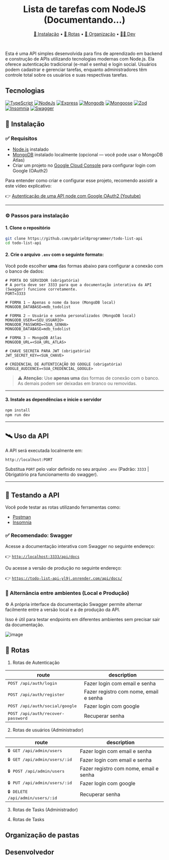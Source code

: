 
<h1 align="center">Lista de tarefas com NodeJS (Documentando...)</h1>

<p align="center">
  <a href="#instalação">🚀 Instalação</a> •
  <a href="#rotas">📡 Rotas</a> •
  <a href="#organização-de-pastas">📁 Organização</a> •
  <a href="#desenvolvedor">👨‍💻 Dev</a>
</p>

<br/>

<p>
  Esta é uma API simples desenvolvida para fins de aprendizado em backend e construção de APIs utilizando tecnologias modernas com Node.js.
  Ela oferece autenticação tradicional (e-mail e senha) e login social. Usuários podem cadastrar e gerenciar tarefas, enquanto administradores têm controle total sobre os usuários e suas respectivas tarefas.
</p>

<h2>Tecnologias</h2>

[![TypeScript](https://img.shields.io/badge/TypeScript-4323d5.svg?style=for-the-badge&logo=TypeScript&logoColor=white)]()
[![NodeJs](https://img.shields.io/badge/Node.js-4323d5.svg?style=for-the-badge&logo=nodedotjs&logoColor=white)]()
[![Express](https://img.shields.io/badge/Express-4323d5.svg?style=for-the-badge&logo=Express&logoColor=white)]()
[![Mongodb](https://img.shields.io/badge/MongoDB-4323d5.svg?style=for-the-badge&logo=MongoDB&logoColor=white)]()
[![Mongoose](https://img.shields.io/badge/Mongoose-4323d5.svg?style=for-the-badge&logo=Mongoose&logoColor=white)]()
[![Zod](https://img.shields.io/badge/Zod-4323d5.svg?style=for-the-badge&logo=Zod&logoColor=white)]()
[![Insomnia](https://img.shields.io/badge/Insomnia-4323d5.svg?style=for-the-badge&logo=Insomnia&logoColor=white)]()
[![Swagger](https://img.shields.io/badge/Swagger-4323d5.svg?style=for-the-badge&logo=Swagger&logoColor=white)]()

<h2 id="instalação">🚀 Instalação</h2>

### ✅ Requisitos

- [Node.js](https://nodejs.org/pt) instalado
- [MongoDB](https://www.mongodb.com/) instalado localmente (opcional — você pode usar o MongoDB Atlas)
- Criar um projeto no [Google Cloud Console](https://cloud.google.com/cloud-console?hl=pt_br) para configurar login com Google (OAuth2)

Para entender como criar e configurar esse projeto, recomendo assistir a este vídeo explicativo:

👉 [Autenticação de uma API node com Google OAuth2 (Youtube)](https://www.youtube.com/watch?v=oAT3blrnm1E)

---

### ⚙️ Passos para instalação

#### 1. Clone o repositório

```bash
git clone https://github.com/gabriel8programmer/todo-list-api
cd todo-list-api
```

#### 2. Crie o arquivo `.env` com o seguinte formato:

Você pode escolher **uma** das formas abaixo para configurar a conexão com o banco de dados:

```env
# PORTA DO SERVIDOR (obrigatória)
# A porta deve ser 3333 para que a documentação interativa da API (Swagger) funcione corretamente.
PORT=3333

# FORMA 1 — Apenas o nome da base (MongoDB local)
MONGODB_DATABASE=mdb_todolist

# FORMA 2 — Usuário e senha personalizados (MongoDB local)
MONGODB_USER=<SEU_USUARIO>
MONGODB_PASSWORD=<SUA_SENHA>
MONGODB_DATABASE=mdb_todolist

# FORMA 3 — MongoDB Atlas
MONGODB_URL=<SUA_URL_ATLAS>

# CHAVE SECRETA PARA JWT (obrigatória)
JWT_SECRET_KEY=<SUA_CHAVE>

# CREDENCIAL DE AUTENTICAÇÃO DO GOOGLE (obrigatória)
GOOGLE_AUDIENCE=<SUA_CREDENCIAL_GOOGLE>
```

> ⚠️ **Atenção:** Use **apenas uma** das formas de conexão com o banco. As demais podem ser deixadas em branco ou removidas.

---

#### 3. Instale as dependências e inicie o servidor

```bash
npm install
npm run dev
```

---

## 🛰️ Uso da API

A API será executada localmente em:

```
http://localhost:PORT
```

Substitua `PORT` pelo valor definido no seu arquivo `.env` (Padrão: `3333` | Obrigatório pra funcionamento do swagger).

---

## 🧪 Testando a API

Você pode testar as rotas utilizando ferramentas como:

- [Postman](https://www.postman.com/)
- [Insomnia](https://insomnia.rest/)

### ✅ Recomendado: Swagger

Acesse a documentação interativa com Swagger no seguinte endereço:

👉 [`http://localhost:3333/api/docs`](http://localhost:3333/api/docs)

Ou acesse a versão de produção no seguinte endereço:

👉 [`https://todo-list-api-yl9j.onrender.com/api/docs/`](https://todo-list-api-yl9j.onrender.com/api/docs/)

### 🔁 Alternância entre ambientes (Local e Produção)
⚙️ A própria interface da documentação Swagger permite alternar facilmente entre a versão local e a de produção da API.

Isso é útil para testar endpoints em diferentes ambientes sem precisar sair da documentação.

![image](https://github.com/user-attachments/assets/792c1193-4432-4ab1-bbcf-4415d3d9d9ad)

<h2 id="routes">📡 Rotas</h2>

1. Rotas de Autenticação

| route                                       | description                            |
| ------------------------------------------- | -------------------------------------- |
| <kbd>POST /api/auth/login </kbd>            | Fazer login com email e senha          |
| <kbd>POST /api/auth/register </kbd>         | Fazer registro com nome, email e senha |
| <kbd>POST /api/auth/social/google </kbd>    | Fazer login com google                 |
| <kbd>POST /api/auth/recover-password </kbd> | Recuperar senha                        |


2. Rotas de usuários (Administrador)

| route                                      | description                            |
| ------------------------------------------ | -------------------------------------- |
| <kbd>🔒 GET /api/admin/users </kbd>        | Fazer login com email e senha          |
| <kbd>🔒 GET /api/admin/users/:id </kbd>    | Fazer login com email e senha          |
| <kbd>🔒 POST /api/admin/users </kbd>       | Fazer registro com nome, email e senha |
| <kbd>🔒 PUT /api/admin/users/:id </kbd>    | Fazer login com google                 |
| <kbd>🔒 DELETE /api/admin/users/:id </kbd> | Recuperar senha                        |


3. Rotas de Tasks (Administrador)

4. Rotas de Tasks



<h2 id="org">Organização de pastas</h2>

<h2 id="dev">Desenvolvedor</h2>
